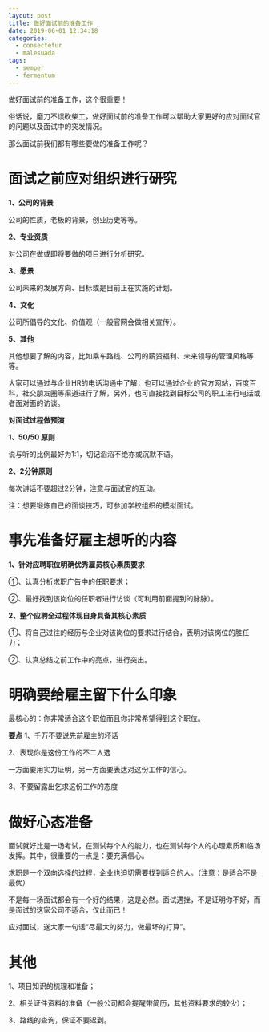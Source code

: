 ```yaml
---
layout: post
title: 做好面试前的准备工作
date: 2019-06-01 12:34:18
categories: 
  - consectetur
  - malesuada
tags:
  - semper
  - fermentum
---
```


做好面试前的准备工作，这个很重要！ 

俗话说，磨刀不误砍柴工，做好面试前的准备工作可以帮助大家更好的应对面试官的问题以及面试中的突发情况。

那么面试前我们都有哪些要做的准备工作呢？

# 面试之前应对组织进行研究

**1、公司的背景**

公司的性质，老板的背景，创业历史等等。

**2、专业资质**

对公司在做或即将要做的项目进行分析研究。

**3、愿景**

公司未来的发展方向、目标或是目前正在实施的计划。

**4、文化**

公司所倡导的文化、价值观（一般官网会做相关宣传）。

**5、其他**

其他想要了解的内容，比如乘车路线、公司的薪资福利、未来领导的管理风格等等。

大家可以通过与企业HR的电话沟通中了解，也可以通过企业的官方网站，百度百科，社交朋友圈等渠道进行了解，另外，也可直接找到目标公司的职工进行电话或者面对面的访谈。

<!-- more -->

**对面试过程做预演**

**1、50/50 原则**

说与听的比例最好为1:1，切记滔滔不绝亦或沉默不语。

**2、2分钟原则**

每次讲话不要超过2分钟，注意与面试官的互动。

注：想要锻炼自己的面谈技巧，可参加学校组织的模拟面试。


# **事先准备好雇主想听的内容**

**1、针对应聘职位明确优秀雇员核心素质要求**

①、认真分析求职广告中的任职要求；

②、最好找到该岗位的任职者进行访谈（可利用前面提到的脉脉）。

**2、整个应聘全过程体现自身具备其核心素质**

①、将自己过往的经历与企业对该岗位的要求进行结合，表明对该岗位的胜任力；

②、认真总结之前工作中的亮点，进行突出。


# **明确要给雇主留下什么印象**

最核心的：你非常适合这个职位而且你非常希望得到这个职位。

**要点**
1、千万不要说先前雇主的坏话

2、表现你是这份工作的不二人选

一方面要用实力证明，另一方面要表达对这份工作的信心。

3、不要留露出乞求这份工作的态度

# 做好心态准备

面试就好比是一场考试，在测试每个人的能力，也在测试每个人的心理素质和临场发挥。其中，很重要的一点是：要充满信心。

求职是一个双向选择的过程，企业也迫切需要找到适合的人。（注意：是适合不是最优）

不是每一场面试都会有一个好的结果，这是必然。面试遇挫，不是证明你不好，而是面试的这家公司不适合，仅此而已！

应对面试，送大家一句话“尽最大的努力，做最坏的打算”。

# **其他**

1、项目知识的梳理和准备；

2、相关证件资料的准备（一般公司都会提醒带简历，其他资料要求的较少）；

3、路线的查询，保证不要迟到。
